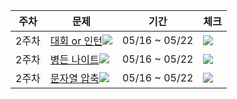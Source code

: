 |주차|문제|기간|체크|
|--|---|---|---|
|2주차|[대회 or 인턴](https://www.acmicpc.net/problem/2875)<img src="https://img.shields.io/badge/B3-ad5600?"/> |05/16 ~ 05/22|<img src="https://img.shields.io/badge/완료-50bcdf?"/>
|2주차|[병든 나이트](https://www.acmicpc.net/problem/1783)<img src="https://img.shields.io/badge/S4-435f7a?"/>|05/16 ~ 05/22|<img src="https://img.shields.io/badge/완료-50bcdf?"/>
|2주차|[문자열 압축](https://programmers.co.kr/learn/courses/30/lessons/60057)<img src="https://img.shields.io/badge/Lv.2-ffc107?"/>|05/16 ~ 05/22|<img src="https://img.shields.io/badge/완료-50bcdf?"/>
 